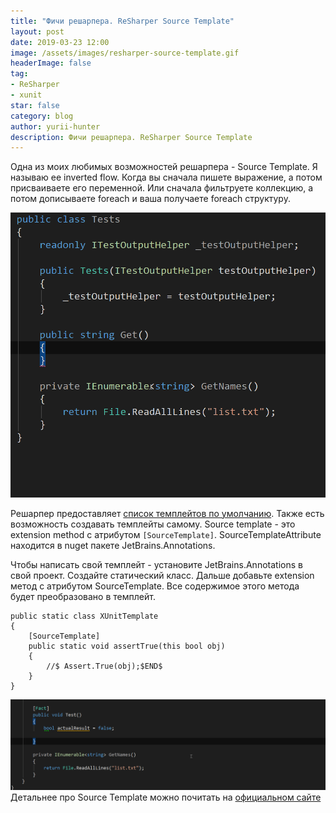 ```yaml
---
title: "Фичи решарпера. ReSharper Source Template"
layout: post
date: 2019-03-23 12:00
image: /assets/images/resharper-source-template.gif
headerImage: false
tag:
- ReSharper
- xunit
star: false
category: blog
author: yurii-hunter
description: Фичи решарпера. ReSharper Source Template
---
```

Одна из моих любимых возможностей решарпера - Source Template. Я называю ее inverted flow.
Когда вы сначала пишете выражение, а потом присваиваете его переменной. Или сначала фильтруете коллекцию, а потом дописываете foreach и ваша получаете foreach структуру.

![resharper source template](/assets/images/resharper-source-template.gif)

Решарпер предоставляет [список темплейтов по умолчанию](https://www.jetbrains.com/help/rider/Postfix_Templates.html#list). Также есть возможность создавать темплейты самому.
Source template - это extension method с атрибутом `[SourceTemplate]`. SourceTemplateAttribute находится в nuget пакете JetBrains.Annotations.

Чтобы написать свой темплейт - установите JetBrains.Annotations в свой проект. Создайте статический класс. Дальше добавьте extension метод с атрибутом SourceTemplate. Все содержимое этого метода будет преобразовано в темплейт.

```charp
public static class XUnitTemplate
{
    [SourceTemplate]
    public static void assertTrue(this bool obj)
    {
        //$ Assert.True(obj);$END$
    }
}
```
![assert true example](/assets/images/assertTrue.gif)
Детальнее про Source Template можно почитать на [официальном сайте](https://www.jetbrains.com/help/rider/Source_Templates.html)